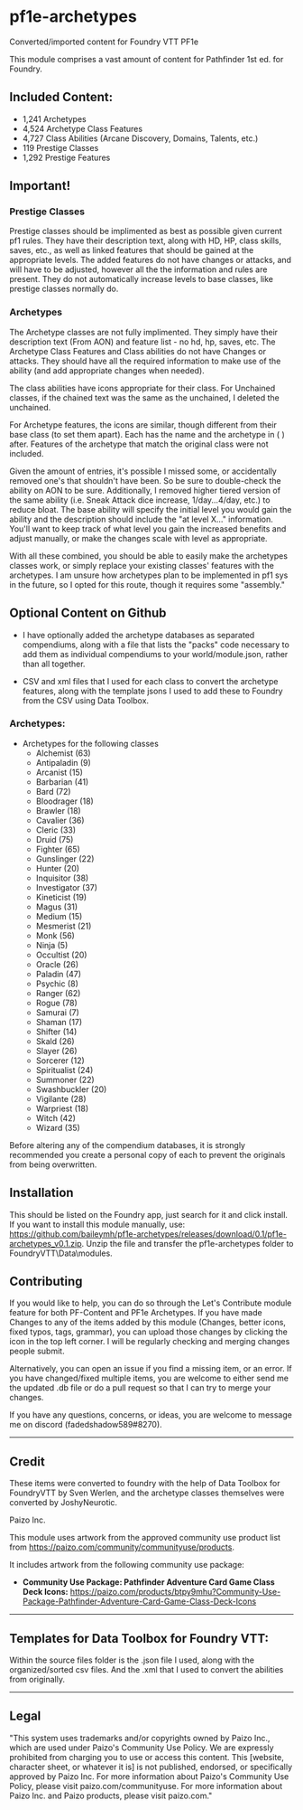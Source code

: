 # pf1e-archetypes

Converted/imported content for Foundry VTT PF1e

This module comprises a vast amount of content for Pathfinder 1st ed. for Foundry.

## Included Content:

- 1,241 Archetypes
- 4,524 Archetype Class Features
- 4,727 Class Abilities (Arcane Discovery, Domains, Talents, etc.)
- 119 Prestige Classes
- 1,292 Prestige Features

## Important!

### Prestige Classes
Prestige classes should be implimented as best as possible given current pf1 rules. They have their description text, along with HD, HP, class skills, saves, etc., as well as linked features that should be gained at the appropriate levels. The added features do not have changes or attacks, and will have to be adjusted, however all the the information and rules are present. They do not automatically increase levels to base classes, like prestige classes normally do.

### Archetypes
The Archetype classes are not fully implimented. They simply have their description text (From AON) and feature list - no hd, hp, saves, etc. The Archetype Class Features and Class abilities do not have Changes or attacks. They should have all the required information to make use of the ability (and add appropriate changes when needed).

The class abilities have icons appropriate for their class. For Unchained classes, if the chained text was the same as the unchained, I deleted the unchained.

For Archetype features, the icons are similar, though different from their base class (to set them apart). Each has the name and the archetype in ( ) after. Features of the archetype that match the original class were not included. 

Given the amount of entries, it's possible I missed some, or accidentally removed one's that shouldn't have been. So be sure to double-check the ability on AON to be sure. Additionally, I removed higher tiered version of the same ability (i.e. Sneak Attack dice increase, 1/day...4/day, etc.) to reduce bloat. The base ability will specify the initial level you would gain the ability and the description should include the "at level X..." information. 
You'll want to keep track of what level you gain the increased benefits and adjust manually, or make the changes scale with level as appropriate.

With all these combined, you should be able to easily make the archetypes classes work, or simply replace your existing classes' features with the archetypes. I am unsure how archetypes plan to be implemented in pf1 sys in the future, so I opted for this route, though it requires some "assembly."

## Optional Content on Github
- I have optionally added the archetype databases as separated compendiums, along with a file that lists the "packs" code necessary to add them as individual compendiums to your world/module.json, rather than all together.

- CSV and xml files that I used for each class to convert the archetype features, along with the template jsons I used to add these to Foundry from the CSV using Data Toolbox.

### Archetypes: 
 - Archetypes for the following classes
    - Alchemist (63)
    - Antipaladin (9)
    - Arcanist (15)
    - Barbarian (41)
    - Bard (72)
    - Bloodrager (18)
    - Brawler (18)
    - Cavalier (36)
    - Cleric (33)
    - Druid (75)
    - Fighter (65)
    - Gunslinger (22)
    - Hunter (20)
    - Inquisitor (38)
    - Investigator (37)
    - Kineticist (19)
    - Magus (31)
    - Medium (15)
    - Mesmerist (21)
    - Monk (56)
    - Ninja (5)
    - Occultist (20)
    - Oracle (26)
    - Paladin (47)
    - Psychic (8)
    - Ranger (62)
    - Rogue (78)
    - Samurai (7)
    - Shaman (17)
    - Shifter (14)
    - Skald (26)
    - Slayer (26)
    - Sorcerer (12)
    - Spiritualist (24)
    - Summoner (22)
    - Swashbuckler (20)
    - Vigilante (28)
    - Warpriest (18)
    - Witch (42)
    - Wizard (35)


Before altering any of the compendium databases, it is strongly recommended you create a personal copy of each to prevent the originals from being overwritten.

## Installation

This should be listed on the Foundry app, just search for it and click install. 
If you want to install this module manually, use:  https://github.com/baileymh/pf1e-archetypes/releases/download/0.1/pf1e-archetypes_v0.1.zip.
Unzip the file and transfer the pf1e-archetypes folder to FoundryVTT\Data\modules.


## Contributing

If you would like to help, you can do so through the Let's Contribute module feature for both PF-Content and PF1e Archetypes. If you have made Changes to any of the items added by this module (Changes, better icons, fixed typos, tags, grammar), you can upload those changes by clicking the icon in the top left corner. I will be regularly checking and merging changes people submit.

Alternatively, you can open an issue if you find a missing item, or an error. If you have changed/fixed multiple items, you are welcome to either send me the updated .db file or do a pull request so that I can try to merge your changes.

If you have any questions, concerns, or ideas, you are welcome to message me on discord (fadedshadow589#8270).

----------------
## Credit
These items were converted to foundry with the help of Data Toolbox for FoundryVTT by Sven Werlen, and the archetype classes themselves were converted by JoshyNeurotic.

Paizo Inc.

This module uses artwork from the approved community use product list from https://paizo.com/community/communityuse/products.

It includes artwork from the following community use package:
- **Community Use Package: Pathfinder Adventure Card Game Class Deck Icons:** https://paizo.com/products/btpy9mhu?Community-Use-Package-Pathfinder-Adventure-Card-Game-Class-Deck-Icons

------------------------------
## Templates for Data Toolbox for Foundry VTT:
Within the source files folder is the .json file I used, along with the organized/sorted csv files. And the .xml that I used to convert the abilities from originally. 

-------

## Legal
"This system uses trademarks and/or copyrights owned by Paizo Inc., which are used under Paizo's Community Use Policy. We are expressly prohibited from charging you to use or access this content. This [website, character sheet, or whatever it is] is not published, endorsed, or specifically approved by Paizo Inc. For more information about Paizo's Community Use Policy, please visit paizo.com/communityuse. For more information about Paizo Inc. and Paizo products, please visit paizo.com."
